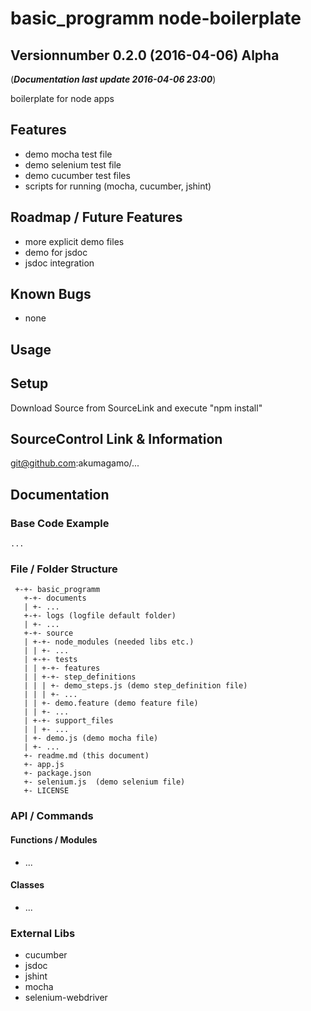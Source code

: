 # basic_programm node-boilerplate
## Versionnumber 0.2.0 (2016-04-06) Alpha
(***Documentation last update 2016-04-06 23:00***)  

boilerplate for node apps

## Features
* demo mocha test file
* demo selenium test file
* demo cucumber test files
* scripts for running (mocha, cucumber, jshint)

## Roadmap / Future Features
* more explicit demo files
* demo for jsdoc
* jsdoc integration

## Known Bugs
* none

## Usage

## Setup
Download Source from SourceLink and execute "npm install"

## SourceControl Link & Information
git@github.com:akumagamo/...

## Documentation

### Base Code Example
	...

### File / Folder Structure

     +-+- basic_programm
       +-+- documents
       | +- ...
       +-+- logs (logfile default folder)
       | +- ...
       +-+- source
       | +-+- node_modules (needed libs etc.)
       | | +- ...
       | +-+- tests
       | | +-+- features
       | | +-+- step_definitions
       | | | +- demo_steps.js (demo step_definition file)
       | | | +- ...
       | | +- demo.feature (demo feature file)
	   | | +- ...
       | +-+- support_files
       | | +- ...
	   | +- demo.js (demo mocha file)
       | +- ...
       +- readme.md (this document)
       +- app.js
       +- package.json
       +- selenium.js  (demo selenium file)
       +- LICENSE

### API / Commands

#### Functions / Modules
* ...

#### Classes
* ...

### External Libs
* cucumber
* jsdoc
* jshint 
* mocha
* selenium-webdriver
